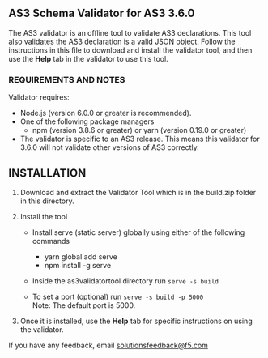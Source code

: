 ## AS3 Schema Validator for AS3 3.6.0

The AS3 validator is an offline tool to validate AS3 declarations. This tool also validates the AS3 declaration is a valid JSON object.  Follow the instructions in this file to download and install the validator tool, and then use the **Help** tab in the validator to use this tool.

### REQUIREMENTS AND NOTES

Validator requires:

- Node.js (version 6.0.0 or greater is recommended).
- One of the following package managers 
  - npm (version 3.8.6 or greater) or yarn (version 0.19.0 or greater)
- The validator is specific to an AS3 release. This means this validator for 3.6.0 will not validate other versions of AS3 correctly.

## INSTALLATION

1. Download and extract the Validator Tool which is in the build.zip folder in this directory.  

2. Install the tool 

    - Install serve (static server) globally using either of the following commands
        - yarn global add serve
        - npm install -g serve

    - Inside the as3validatortool directory run  ```serve -s build```

    - To set a port (optional) run ```serve -s build -p 5000``` <br>  Note: The default port is 5000.

3. Once it is installed, use the **Help** tab for specific instructions on using the validator.



If you have any feedback, email solutionsfeedback@f5.com
